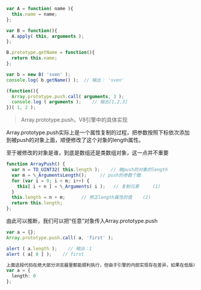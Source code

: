 ```typescript
var A = function( name ){
  this.name = name;
};

var B = function(){
  A.apply( this, arguments );
};

B.prototype.getName = function(){
  return this.name;
};

var b = new B( 'sven' );
console.log( b.getName() );  // 输出： 'sven'
```



```typescript
(function(){
  Array.prototype.push.call( arguments, 3 );
  console.log ( arguments );    // 输出[1,2,3]
})( 1, 2 );
```



> Array.prototype.push，V8引擎中的具体实现

Array.prototype.push实际上是一个属性复制的过程，把参数按照下标依次添加到被push的对象上面，顺便修改了这个对象的length属性。

至于被修改的对象是谁，到底是数组还是类数组对象，这一点并不重要

```typescript
function ArrayPush() {
  var n = TO_UINT32( this.length );    // 被push的对象的length
  var m = %_ArgumentsLength();     // push的参数个数
  for (var i = 0; i < m; i++) {
    this[ i + n ] = %_Arguments( i );   // 复制元素     (1)
  }
  this.length = n + m;      // 修正length属性的值    (2)
  return this.length;
};
```



由此可以推断，我们可以把“任意”对象传入Array.prototype.push

```typescript
var a = {};
Array.prototype.push.call( a, 'first' );

alert ( a.length );    // 输出：1
alert ( a[ 0 ] );    // first

上面这段代码在绝大部分浏览器里都能顺利执行，但由于引擎的内部实现存在差异，如果在低版本的IE浏览器中执行，必须显式地给对象a设置length属性：
var a = {
  length: 0
};
```

